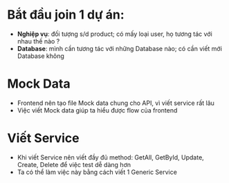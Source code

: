 # Bắt đầu join 1 dự án:
* **Nghiệp vụ**: đối tượng s/d product; có mấy loại user, họ tương tác với nhau thế nào ?
* **Database**: mình cần tương tác với những Database nào; có cần viết mới Database không

# Mock Data
* Frontend nên tạo file Mock data chung cho API, vì viết service rất lâu
* Việc viết Mock data giúp ta hiểu được flow của frontend

# Viết Service
* Khi viết Service nên viết đầy đủ method: GetAll, GetById, Update, Create, Delete để việc test dễ dàng hơn
* Ta có thể làm việc này bằng cách viết 1 Generic Service

